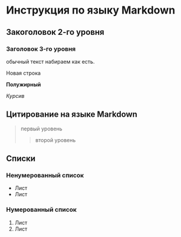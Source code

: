 # Инструкция по языку Markdown

## Закоголовок 2-го уровня
### Заголовок 3-го уровня

обычный текст набираем как есть.

Новая строка

**Полужирный**

*Курсив*

## Цитирование на языке Markdown
> первый уровень
>> второй уровень

## Списки
### Ненумерованный список
* Лист
* Лист

### Нумерованный список
1. Лист
2. Лист
